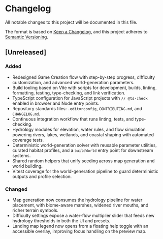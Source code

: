 # Changelog

All notable changes to this project will be documented in this file.

The format is based on [Keep a Changelog](https://keepachangelog.com/en/1.1.0/),
and this project adheres to [Semantic Versioning](https://semver.org/spec/v2.0.0.html).

## [Unreleased]
### Added
- Redesigned Game Creation flow with step-by-step progress, difficulty customization,
  and advanced world-generation parameters.
- Build tooling based on Vite with scripts for development, builds, linting, formatting, testing, type-checking, and link verification.
- TypeScript configuration for JavaScript projects with `// @ts-check` enabled in browser and Node entry points.
- Repository standards files: `.editorconfig`, `CONTRIBUTING.md`, and `CHANGELOG.md`.
- Continuous integration workflow that runs linting, tests, and type-checking.
- Hydrology modules for elevation, water rules, and flow simulation powering rivers, lakes, wetlands, and coastal shaping with automated coverage tests.
- Deterministic world-generation solver with reusable parameter utilities, curated habitat profiles, and a `buildWorld` entry point for downstream systems.
- Shared random helpers that unify seeding across map generation and world building.
- Vitest coverage for the world-generation pipeline to guard deterministic outputs and profile selection.

### Changed
- Map generation now consumes the hydrology pipeline for water placement, with biome-aware marshes, widened river mouths, and richer terrain symbols.
- Difficulty settings expose a water-flow multiplier slider that feeds new hydrology thresholds in both the UI and presets.
- Landing map legend now opens from a floating help toggle with an accessible overlay, improving focus handling on the preview map.
